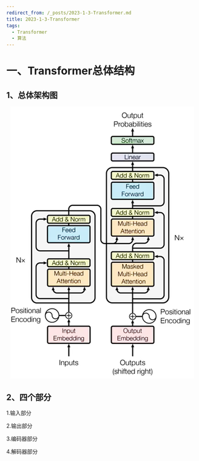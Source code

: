 ```yaml
---
redirect_from: /_posts/2023-1-3-Transformer.md
title: 2023-1-3-Transformer
tags: 
  - Transformer
  - 算法
---
```


# 一、Transformer总体结构

## 1、总体架构图

<div align='center'><img src="https://raw.githubusercontent.com/muzilyd/blog-image/main/Transformer/transformer.png"></div>

## 2、四个部分

1.输入部分

2.输出部分

3.编码器部分

4.解码器部分

